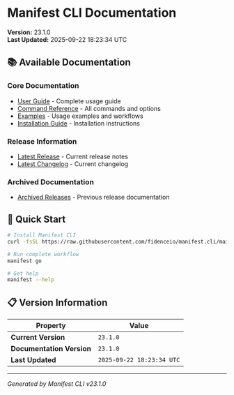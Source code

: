 # Manifest CLI Documentation

**Version:** 23.1.0  
**Last Updated:** 2025-09-22 18:23:34 UTC

## 📚 Available Documentation

### Core Documentation
- [User Guide](USER_GUIDE.md) - Complete usage guide
- [Command Reference](COMMAND_REFERENCE.md) - All commands and options
- [Examples](EXAMPLES.md) - Usage examples and workflows
- [Installation Guide](INSTALLATION.md) - Installation instructions

### Release Information
- [Latest Release](RELEASE_v23.1.0.md) - Current release notes
- [Latest Changelog](CHANGELOG_v23.1.0.md) - Current changelog

### Archived Documentation
- [Archived Releases](zArchive/) - Previous release documentation

## 🚀 Quick Start

```bash
# Install Manifest CLI
curl -fsSL https://raw.githubusercontent.com/fidenceio/manifest.cli/main/install-cli.sh | bash

# Run complete workflow
manifest go

# Get help
manifest --help
```

## 📋 Version Information

| Property | Value |
|----------|-------|
| **Current Version** | `23.1.0` |
| **Documentation Version** | `23.1.0` |
| **Last Updated** | `2025-09-22 18:23:34 UTC` |

---
*Generated by Manifest CLI v23.1.0*
